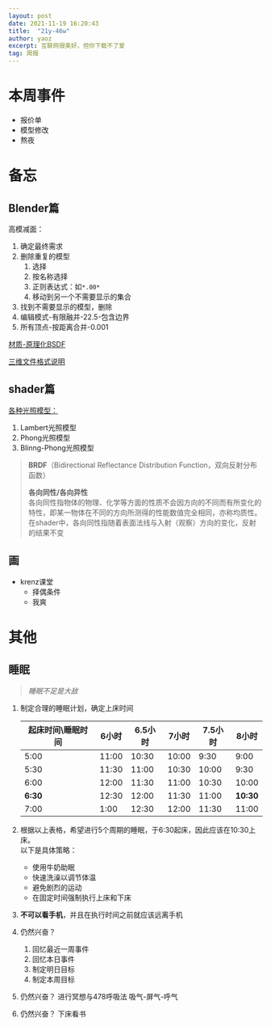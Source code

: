 ```yaml
---
layout: post
date: 2021-11-19 16:20:43
title:  "21y-46w"
author: yaoz
excerpt: 互联网很美好，但你下载不了爱
tag: 周报
---
```


# 本周事件

- 报价单
- 模型修改
- 熬夜

# 备忘

## Blender篇

高模减面：

1.  确定最终需求
2.  删除重复的模型
    1.  选择
    2.  按名称选择
    3.  正则表达式：如`*.00*`
    4.  移动到另一个不需要显示的集合
3.  找到不需要显示的模型，删除
4.  编辑模式-有限融并-22.5-包含边界
5.  所有顶点-按距离合并-0.001

[材质-原理化BSDF](https://docs.blender.org/manual/zh-hans/dev/render/shader_nodes/shader/principled.html)

[三维文件格式说明](https://www.bgteach.com/article/132)

## shader篇

[各种光照模型：](https://www.cnblogs.com/cxrs/category/446348.html)

1.  Lambert光照模型
2.  Phong光照模型
3.  Blinng-Phong光照模型

> **BRDF**（Bidirectional Reflectance Distribution Function，双向反射分布函数）  
>   
> **各向同性/各向异性**  
> 各向同性指物体的物理、化学等方面的性质不会因方向的不同而有所变化的特性，即某一物体在不同的方向所测得的性能数值完全相同，亦称均质性。  
> 在shader中，各向同性指随着表面法线与入射（观察）方向的变化，反射的结果不变

## 画

- krenz课堂
  - 择偶条件
  - 我爽

# 其他

## 睡眠

> *睡眠不足是大敌*

1.  制定合理的睡眠计划，确定上床时间

    |起床时间\\睡眠时间|6小时|6.5小时|7小时|7.5小时|**8小时**|
    |---|---|---|---|---|---|
    |5:00|11:00|10:30|10:00|9:30|9:00|
    |5:30|11:30|11:00|10:30|10:00|9:30|
    |6:00|12:00|11:30|11:00|10:30|10:00|
    |**6:30**|12:30|12:00|11:30|11:00|**10:30**|
    |7:00|1:00|12:30|12:00|11:30|11:00|

2.  根据以上表格，希望进行5个周期的睡眠，于6:30起床，因此应该在10:30上床。  
    以下是具体策略：
    - 使用牛奶助眠
    - 快速洗澡以调节体温
    - 避免剧烈的运动
    - 在固定时间强制执行上床和下床
3.  **不可以看手机**，并且在执行时间之前就应该远离手机
4.  仍然兴奋？
    1.  回忆最近一周事件
    2.  回忆本日事件
    3.  制定明日目标
    4.  制定本周目标
5.  仍然兴奋？
    进行冥想与478呼吸法
    吸气-屏气-呼气
6.  仍然兴奋？
    下床看书
